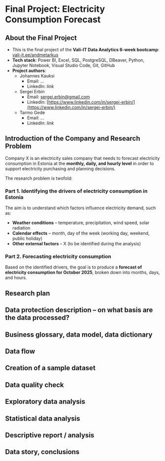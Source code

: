 # Final Project: Electricity Consumption Forecast

## About the Final Project  
- This is the final project of the **Vali-IT Data Analytics 6-week bootcamp**: [vali-it.ee/andmetarkus](https://vali-it.ee/andmetarkus)  
- **Tech stack**: Power BI, Excel, SQL, PostgreSQL, DBeaver, Python, Jupyter Notebook, Visual Studio Code, Git, GitHub  
- **Project authors**:  
  - Johannes Kauksi  
    - Email: *...*  
    - LinkedIn: *link* 
  - Sergei Erbin  
    - Email: sergei.erbin@gmail.com  
    - LinkedIn: [https://www.linkedin.com/in/sergei-erbin/](https://www.linkedin.com/in/sergei-erbin/)   
  - Tarmo Gede  
    - Email: *...*  
    - LinkedIn: *link*  

## Introduction of the Company and Research Problem  

Company X is an electricity sales company that needs to forecast electricity consumption in Estonia at the **monthly, daily, and hourly level** in order to support electricity purchasing and planning decisions.  

The research problem is twofold:  

### Part 1. Identifying the drivers of electricity consumption in Estonia

The aim is to understand which factors influence electricity demand, such as:  
- **Weather conditions** – temperature, precipitation, wind speed, solar radiation  
- **Calendar effects** – month, day of the week (working day, weekend, public holiday)  
- **Other external factors** – X (to be identified during the analysis)  

### Part 2. Forecasting electricity consumption  
Based on the identified drivers, the goal is to produce a **forecast of electricity consumption for October 2025**, broken down into months, days, and hours.  

## Research plan

## Data protection description – on what basis are the data processed?

## Business glossary, data model, data dictionary

## Data flow

## Creation of a sample dataset

## Data quality check

## Exploratory data analysis

## Statistical data analysis

## Descriptive report / analysis

## Data story, conclusions